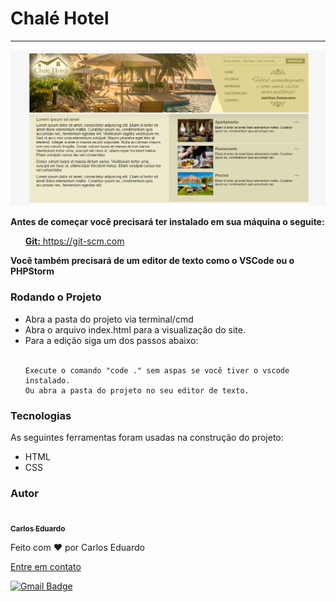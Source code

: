 <h1>Chalé Hotel</h1>
<hr>

![img](img/image-project.png)

<p style="font-weight: bold">Antes de começar você precisará ter instalado em sua máquina o seguite:</p>
<ul>
    <a href="https://git-scm.com"><span style="font-weight: bold">Git:</span> https://git-scm.com</a>    
    <br>    
</ul>

<p style="font-weight: bold">Você também precisará de um editor de texto como o VSCode ou o PHPStorm</p>

### Rodando o Projeto

<ul>
    <li>Abra a pasta do projeto via terminal/cmd</li>
    <li>Abra o arquivo index.html para a visualização do site.</li>
    <li>Para a edição siga um dos passos abaixo:</li>
    <br>

    Execute o comando "code ." sem aspas se você tiver o vscode instalado.
    Ou abra a pasta do projeto no seu editor de texto.
</ul>

### Tecnologias

<p>As seguintes ferramentas foram usadas na construção do projeto:</p>
<ul>
    <li>HTML</li>
    <li>CSS</li>
</ul>

### Autor

<a href="">
 <img style="border-radius: 50%;" src="https://avatars.githubusercontent.com/u/50811913?s=460&u=e1c04894465fe053a294c52018828a33e47d1dd4&v=4" width="100px;" alt=""/>
 <br />
 <sub><b>Carlos Eduardo</b></sub></a>


Feito com ❤️ por Carlos Eduardo

<a href="mailto:carloseduardodiasbatista@gmail.com">Entre em contato</a>

[![Gmail Badge](https://img.shields.io/badge/-carloseduardodiasbatista@gmail.com-c14438?style=flat-square&logo=Gmail&logoColor=white&link=mailto:carloseduardodiasbatista@gmail.com)](mailto:carloseduardodiasbatista@gmail.com)